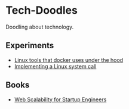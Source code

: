 # Tech-Doodles

Doodling about technology.

## Experiments

* [Linux tools that docker uses under the hood](https://github.com/shikshan/containers)
* [Implementing a Linux system call](https://github.com/shikshan/syscall)

## Books

* [Web Scalability for Startup Engineers](books/web-scalability-for-startup-engineers)

